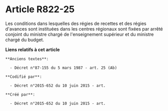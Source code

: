 # Article R822-25

Les conditions dans lesquelles des régies de recettes et des régies d'avances sont instituées dans les centres régionaux sont
fixées par arrêté conjoint du ministre chargé de l'enseignement supérieur et du ministre chargé du budget.

**Liens relatifs à cet article**

	**Anciens textes**:

	  - Décret n°87-155 du 5 mars 1987 - art. 25 (Ab)

	**Codifié par**:

	  - Décret n°2015-652 du 10 juin 2015 - art.

	**Créé par**:

	  - Décret n°2015-652 du 10 juin 2015 - art.
